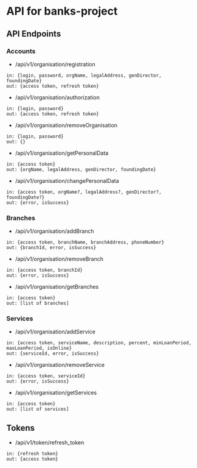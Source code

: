 # API for banks-project

## API Endpoints

### Accounts

- /api/v1/organisation/registration
```
in: {login, password, orgName, legalAddress, genDirector, foundingDate}
out: {access token, refresh token}
```

- /api/v1/organisation/authorization
```
in: {login, password}
out: {access token, refresh token}
```

- /api/v1/organisation/removeOrganisation
```
in: {login, password}
out: {}
```

- /api/v1/organisation/getPersonalData
```
in: {access token}
out: {orgName, legalAddress, genDirector, foundingDate}
```

- /api/v1/organisation/changePersonalData
```
in: {access token, orgName?, legalAddress?, genDirector?, foundingDate?}
out: {error, isSuccess}
```

### Branches

- /api/v1/organisation/addBranch
```
in: {access token, branchName, branchAddress, phoneNumber}
out: {branchId, error, isSuccess}
```

- /api/v1/organisation/removeBranch
```
in: {access token, branchId}
out: {error, isSuccess}
```

- /api/v1/organisation/getBranches
```
in: {access token}
out: [list of branches]
```

### Services

- /api/v1/organisation/addService
```
in: {access token, serviceName, description, percent, minLoanPeriod, maxLoanPeriod, isOnline}
out: {serviceId, error, isSuccess}
```

- /api/v1/organisation/removeService
```
in: {access token, serviceId}
out: {error, isSuccess}
```

- /api/v1/organisation/getServices
```
in: {access token}
out: [list of services]
```

## Tokens

- /api/v1/token/refresh_token
```
in: {refresh token}
out: {access token}
```